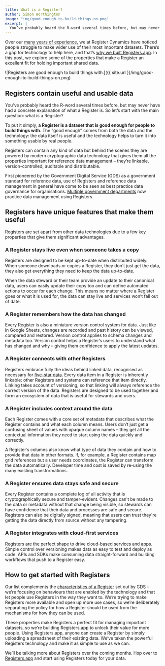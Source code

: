 ```yaml
---
title: What is a Register?
author: Simon Worthington
image: "img/good-enough-to-build-things-on.png"
excerpt: |
  You’ve probably heard the R-word several times before, but may never have had a concrete explanation of what a Register is. In this post, we explore some of the properties that make a Register an excellent fit for holding important shared data.
---
```

Over our [many years of experience](https://www.register-dynamics.co.uk), we at Register Dynamics have noticed people struggle to make wider use of their most important datasets. There’s a gap for technology to help here, and that’s [why we built Registers.app](https://www.register-dynamics.co.uk/blog/usable-data-management-for-everyone.html). In this post, we explore some of the properties that make a Register an excellent fit for holding important shared data.

![Registers are good enough to build things with.]({{ site.url }}/img/good-enough-to-build-things-on.png)

## Registers contain useful and usable data
You’ve probably heard the R-word several times before, but may never have had a concrete explanation of what a Register is. So let’s start with the main question: what is a Register?

To put it simply, **a Register is a dataset that is good enough for people to build things with**. The “good enough” comes from both the data and the technology: the data itself is useful and the technology helps to turn it into something usable by real people.

Registers can contain any kind of data but behind the scenes they are powered by modern cryptographic data technology that gives them all the properties important for reference data management – they’re linkable, version-controlled, auditable and distributable.

First pioneered by the Government Digital Service (GDS) as a government standard for reference data, use of Registers and reference data management in general have come to be seen as best practice data governance for organisations. [Multiple government departments](https://www.registers.service.gov.uk/registers?show_by=organisation) now practice data management using Registers.

## Registers have unique features that make them useful
Registers are set apart from other data technologies due to a few key properties that give them significant advantages.

### A Register stays live even when someone takes a copy
Registers are designed to be kept up-to-date when distributed widely. When someone downloads or copies a Register, they don't just get the data, they also get everything they need to keep the data up-to-date.

When the data steward or their team provide an update to their canonical data, users can easily update their copy too and can define automated actions to occur for each change. This means no matter where a Register goes or what it is used for, the data can stay live and services won’t fall out of date.

### A Register remembers how the data has changed
Every Register is also a miniature version control system for data. Just like in Google Sheets, changes are recorded and past history can be viewed, compared and restored. Version control applies to schema changes and metadata too. Version control helps a Register’s users to understand what has changed and why – giving them confidence to apply the latest updates.

### A Register connects with other Registers
Registers embrace fully the ideas behind linked data, recognised as necessary for [five-star data](https://5stardata.info/en/). Every data item in a Register is inherently linkable: other Registers and systems can reference that item directly. Linking takes account of versioning, so that linking will always reference the correct version of the data. Registers are designed to be used together and form an ecosystem of data that is useful for stewards and users.

### A Register includes context around the data
Each Register comes with a core set of metadata that describes what the Register contains and what each column means. Users don’t just get a confusing sheet of values with opaque column names – they get all the contextual information they need to start using the data quickly and correctly.

A Register’s columns also know what type of data they contain and how to provide that data in other formats. If, for example, a Register contains map grid references but a user needs coordinates, the Register can transform the data automatically. Developer time and cost is saved by re-using the many existing transformations.

### A Register ensures data stays safe and secure
Every Register contains a complete log of all activity that is cryptographically secure and tamper-evident. Changes can't be made to the data or metadata without that change being visible, so stewards can have confidence that their data and processes are safe and secure. Registers can also be digitally signed, meaning that users can trust they're getting the data directly from source without any tampering.

### A Register integrates with cloud-first services
Registers are the perfect shape to drive cloud-based services and apps. Simple control over versioning makes data as easy to test and deploy as code. APIs and SDKs make consuming data straight-forward and building workflows that push to a Register easy.

## How to get started with Registers
Our list complements the [characteristics of a Register](https://gds.blog.gov.uk/2015/10/13/the-characteristics-of-a-register/) set out by GDS – we’re focusing on behaviours that are enabled by the technology and that let people use Registers in the way they want to. We’re trying to make Registers more available and open up more use cases, so we’re deliberately separating the policy for how a Register should be used from the mechanisms for how they can be used.

These properties make Registers a perfect fit for managing important datasets, so we’re building Registers.app to unlock their value for more people. Using Registers.app, anyone can create a Register by simply uploading a spreadsheet of their existing data. We’ve taken the powerful Registers technology and make it as simple to use as we can.

We’ll be talking more about Registers over the coming months. Hop over to [Registers.app](https://registers.app) and start using Registers today for your data.

